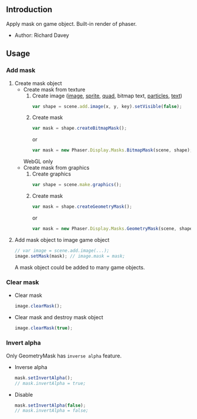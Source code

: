 ## Introduction

Apply mask on game object. Built-in render of phaser.

- Author: Richard Davey

## Usage

### Add mask

1. Create mask object
    - Create mask from texture
        1. Create image ([image](image.md), [sprite](sprite.md), [quad](quad.md), bitmap text, [particles](particles.md), [text](text.md))
            ```javascript
            var shape = scene.add.image(x, y, key).setVisible(false);
            ```
        1. Create mask
            ```javascript
            var mask = shape.createBitmapMask();
            ```
            or
            ```javascript
            var mask = new Phaser.Display.Masks.BitmapMask(scene, shape);
            ```
        WebGL only
    - Create mask from graphics
        1. Create graphics
            ```javascript
            var shape = scene.make.graphics();
            ```
        1. Create mask
            ```javascript
            var mask = shape.createGeometryMask();
            ```
            or
            ```javascript
            var mask = new Phaser.Display.Masks.GeometryMask(scene, shape);
            ```
1. Add mask object to image game object
    ```javascript
    // var image = scene.add.image(...);
    image.setMask(mask); // image.mask = mask;
    ```
    A mask object could be added to many game objects.

### Clear mask

- Clear mask
    ```javascript
    image.clearMask();
    ```
- Clear mask and destroy mask object
    ```javascript
    image.clearMask(true);
    ```

### Invert alpha

Only GeometryMask has `inverse alpha` feature.

- Inverse alpha
    ```javascript
    mask.setInvertAlpha();
    // mask.invertAlpha = true;
    ```
- Disable
    ```javascript
    mask.setInvertAlpha(false);
    // mask.invertAlpha = false;
    ```